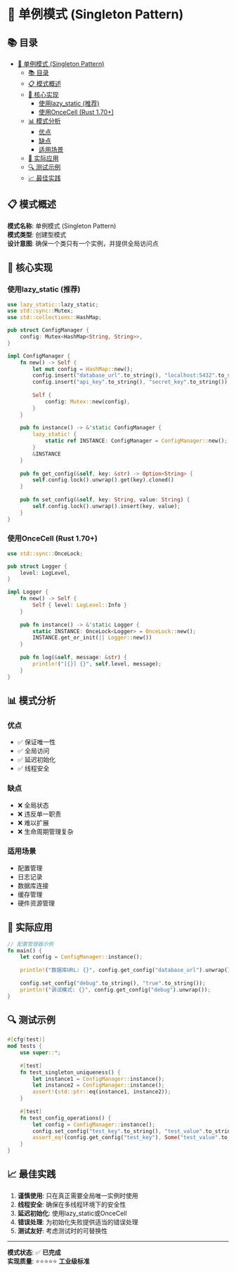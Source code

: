 # 🎯 单例模式 (Singleton Pattern)

## 📚 目录

- [🎯 单例模式 (Singleton Pattern)](#-单例模式-singleton-pattern)
  - [📚 目录](#-目录)
  - [📋 模式概述](#-模式概述)
  - [🎯 核心实现](#-核心实现)
    - [使用lazy\_static (推荐)](#使用lazy_static-推荐)
    - [使用OnceCell (Rust 1.70+)](#使用oncecell-rust-170)
  - [📊 模式分析](#-模式分析)
    - [优点](#优点)
    - [缺点](#缺点)
    - [适用场景](#适用场景)
  - [🎯 实际应用](#-实际应用)
  - [🔍 测试示例](#-测试示例)
  - [📈 最佳实践](#-最佳实践)

## 📋 模式概述

**模式名称**: 单例模式 (Singleton Pattern)  
**模式类型**: 创建型模式  
**设计意图**: 确保一个类只有一个实例，并提供全局访问点  

## 🎯 核心实现

### 使用lazy_static (推荐)

```rust
use lazy_static::lazy_static;
use std::sync::Mutex;
use std::collections::HashMap;

pub struct ConfigManager {
    config: Mutex<HashMap<String, String>>,
}

impl ConfigManager {
    fn new() -> Self {
        let mut config = HashMap::new();
        config.insert("database_url".to_string(), "localhost:5432".to_string());
        config.insert("api_key".to_string(), "secret_key".to_string());
        
        Self {
            config: Mutex::new(config),
        }
    }
    
    pub fn instance() -> &'static ConfigManager {
        lazy_static! {
            static ref INSTANCE: ConfigManager = ConfigManager::new();
        }
        &INSTANCE
    }
    
    pub fn get_config(&self, key: &str) -> Option<String> {
        self.config.lock().unwrap().get(key).cloned()
    }
    
    pub fn set_config(&self, key: String, value: String) {
        self.config.lock().unwrap().insert(key, value);
    }
}
```

### 使用OnceCell (Rust 1.70+)

```rust
use std::sync::OnceLock;

pub struct Logger {
    level: LogLevel,
}

impl Logger {
    fn new() -> Self {
        Self { level: LogLevel::Info }
    }
    
    pub fn instance() -> &'static Logger {
        static INSTANCE: OnceLock<Logger> = OnceLock::new();
        INSTANCE.get_or_init(|| Logger::new())
    }
    
    pub fn log(&self, message: &str) {
        println!("[{}] {}", self.level, message);
    }
}
```

## 📊 模式分析

### 优点

- ✅ 保证唯一性
- ✅ 全局访问
- ✅ 延迟初始化
- ✅ 线程安全

### 缺点

- ❌ 全局状态
- ❌ 违反单一职责
- ❌ 难以扩展
- ❌ 生命周期管理复杂

### 适用场景

- 配置管理
- 日志记录
- 数据库连接
- 缓存管理
- 硬件资源管理

## 🎯 实际应用

```rust
// 配置管理器示例
fn main() {
    let config = ConfigManager::instance();
    
    println!("数据库URL: {}", config.get_config("database_url").unwrap());
    
    config.set_config("debug".to_string(), "true".to_string());
    println!("调试模式: {}", config.get_config("debug").unwrap());
}
```

## 🔍 测试示例

```rust
#[cfg(test)]
mod tests {
    use super::*;
    
    #[test]
    fn test_singleton_uniqueness() {
        let instance1 = ConfigManager::instance();
        let instance2 = ConfigManager::instance();
        assert!(std::ptr::eq(instance1, instance2));
    }
    
    #[test]
    fn test_config_operations() {
        let config = ConfigManager::instance();
        config.set_config("test_key".to_string(), "test_value".to_string());
        assert_eq!(config.get_config("test_key"), Some("test_value".to_string()));
    }
}
```

## 📈 最佳实践

1. **谨慎使用**: 只在真正需要全局唯一实例时使用
2. **线程安全**: 确保在多线程环境下的安全性
3. **延迟初始化**: 使用lazy_static或OnceCell
4. **错误处理**: 为初始化失败提供适当的错误处理
5. **测试友好**: 考虑测试时的可替换性

---

**模式状态**: ✅ **已完成**  
**实现质量**: ⭐⭐⭐⭐⭐ **工业级标准**
